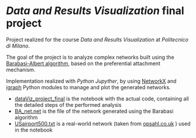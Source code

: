 
# *Data and Results Visualization* final project

Project realized for the course *Data and Results Visualization* at *Politecnico di Milano*. 
 
 The goal of the project is to analyze complex networks  built using the [Barabasi-Albert algorithm](https://en.wikipedia.org/wiki/Barab%C3%A1si%E2%80%93Albert_model), based on the preferential attachment mechanism.

Implementation realized with *Python Jupyther*, by using [NetworkX](https://networkx.org/) and [igraph](https://igraph.org/python/) Python modules to manage and plot the generated networks.

 - [dataViz_project_final](https://github.com/denaldo98/data-visualization-of-Complex-Networks/blob/main/dataViz_project_final.ipynb) is the notebook with the actual code, containing all the detailed steps of the performed analysis
 - [BA_net.net](https://github.com/denaldo98/data-visualization-of-Complex-Networks/blob/main/BA_net.net) is the file of the network generated using the Barabasi algorithm
 - [USairport500.txt](USairport500.txt) is a real-world network (taken from [opsahl.co.uk](http://opsahl.co.uk/tnet/datasets/USairport500.txt) ) used in the notebook
